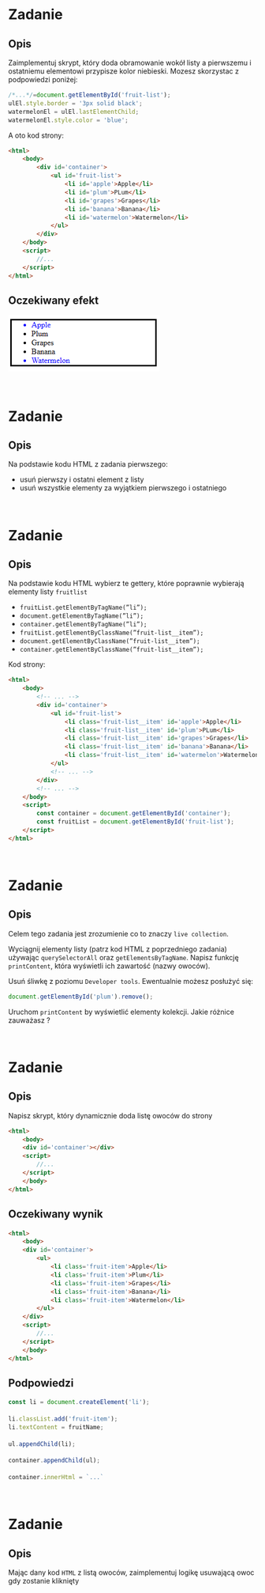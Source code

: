 # Zadanie
## Opis
Zaimplementuj skrypt, który doda obramowanie wokół listy a pierwszemu i ostatniemu elementowi przypisze kolor niebieski. Mozesz skorzystac z podpowiedzi poniżej:

```javascript
/*...*/=document.getElementById('fruit-list');
ulEl.style.border = '3px solid black';
watermelonEl = ulEl.lastElementChild;
watermelonEl.style.color = 'blue';
```
A oto kod strony:
```html
<html>
    <body>
        <div id='container'>
            <ul id='fruit-list'>
                <li id='apple'>Apple</li>
                <li id='plum'>PLum</li>
                <li id='grapes'>Grapes</li>
                <li id='banana'>Banana</li>
                <li id='watermelon'>Watermelon</li>
            </ul>
        </div>
    </body>
    <script>
        //...
    </script>
</html>
```

## Oczekiwany efekt

![](../images/dom/blackBorderBlueItems.png)

<br>

# Zadanie
## Opis
Na podstawie kodu HTML z zadania pierwszego: 
- usuń pierwszy i ostatni element z listy
- usuń wszystkie elementy za wyjątkiem pierwszego i ostatniego

<br>

# Zadanie
## Opis
Na podstawie kodu HTML wybierz te gettery, które poprawnie wybierają elementy listy `fruitlist`

- `fruitList.getElementByTagName(”li”);`
- `document.getElementByTagName(”li”);`
- `container.getElementByTagName(”li”);`
- `fruitList.getElementByClassName(”fruit-list__item”);`
- `document.getElementByClassName(”fruit-list__item”);`
- `container.getElementByClassName(”fruit-list__item”);`

Kod strony:
```html
<html>
    <body>
        <!-- ... -->
        <div id='container'>
            <ul id='fruit-list'>
                <li class='fruit-list__item' id='apple'>Apple</li>
                <li class='fruit-list__item' id='plum'>PLum</li>
                <li class='fruit-list__item' id='grapes'>Grapes</li>
                <li class='fruit-list__item' id='banana'>Banana</li>
                <li class='fruit-list__item' id='watermelon'>Watermelon</li>
            </ul>
            <!-- ... -->
        </div>
        <!-- ... -->
    </body>
    <script>
        const container = document.getElementById('container');
        const fruitList = document.getElementById('fruit-list');
    </script>
</html>
```

<br>

# Zadanie
## Opis
Celem tego zadania jest zrozumienie co to znaczy `live collection`.

Wyciągnij elementy listy (patrz kod HTML z poprzedniego zadania) używając `querySelectorAll` oraz `getElementsByTagName`. Napisz funkcję `printContent`, która wyświetli ich zawartość (nazwy owoców).

Usuń śliwkę z poziomu `Developer tools`. Ewentualnie możesz posłużyć się:
```javascript
document.getElementById('plum').remove();
```
Uruchom `printContent` by wyświetlić elementy kolekcji. Jakie różnice zauważasz ?

<br>


# Zadanie
## Opis
Napisz skrypt, który dynamicznie doda listę owoców do strony

```html
<html>
    <body>
    <div id='container'></div>
    <script>
        //...
    </script>
    </body>
</html>
```

## Oczekiwany wynik
```html
<html>
    <body>
    <div id='container'>
        <ul>
            <li class='fruit-item'>Apple</li>
            <li class='fruit-item'>Plum</li>
            <li class='fruit-item'>Grapes</li>
            <li class='fruit-item'>Banana</li>
            <li class='fruit-item'>Watermelon</li>
        </ul>
    </div>
    <script>
        //...
    </script>
    </body>
</html>
```

## Podpowiedzi
```javascript
const li = document.createElement('li');

li.classList.add('fruit-item');
li.textContent = fruitName;

ul.appendChild(li);

container.appendChild(ul);

container.innerHtml = `...`
```

<br>

# Zadanie
## Opis
Mając dany kod `HTML` z listą owoców, zaimplementuj logikę usuwającą owoc gdy zostanie kliknięty